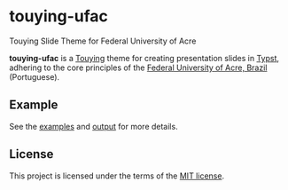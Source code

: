 # touying-ufac

Touying Slide Theme for Federal University of Acre

**touying-ufac** is a [Touying](https://github.com/touying-typ/touying) theme for creating presentation slides in [Typst](https://github.com/typst/typst), adhering to the core principles of the [Federal University of Acre, Brazil](https://pt.wikipedia.org/wiki/Universidade_Federal_do_Acre) (Portuguese).

## Example

See the [examples](./example/example.typ) and [output](./example/example.pdf) for more details.

## License

This project is licensed under the terms of the [MIT license](./LICENSE).

